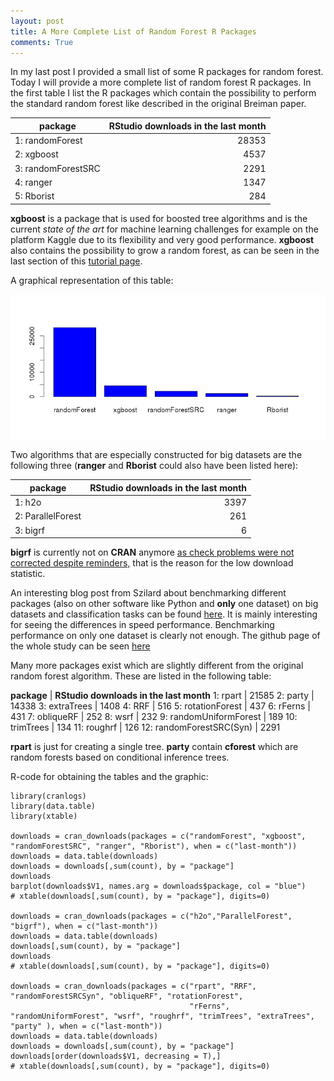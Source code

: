 ```yaml
---
layout: post
title: A More Complete List of Random Forest R Packages
comments: True
---
```


In my last post I provided a small list of some R packages for random forest. Today I will provide a more complete list of random forest R packages. In the first table I list the R packages which contain the possibility to perform the standard random forest like described in the original Breiman paper. 

 **package**              |  **RStudio downloads in the last month**
 -------------        |  -------------:
1:    randomForest |  28353
2:         xgboost |  4537
3: randomForestSRC |  2291
4:          ranger |  1347
5:         Rborist |  284

<!--excerpt-->

**xgboost** is a package that is used for boosted tree algorithms and is the current *state of the art* for machine learning challenges for example on the platform Kaggle due to its flexibility and very good performance. **xgboost** also contains the possibility to grow a random forest, as can be seen in the last section of this [tutorial page](https://cran.r-project.org/web/packages/xgboost/vignettes/discoverYourData.html).

A graphical representation of this table:

![graphic](/images/rfpack.png "graphic")

Two algorithms that are especially constructed for big datasets are the following three (**ranger** and **Rborist** could also have been listed here):

 **package**              |  **RStudio downloads in the last month**
 -------------        |  -------------:
1:            h2o | 3397
2: ParallelForest | 261
3:          bigrf | 6

**bigrf** is currently not on **CRAN** anymore [as check problems were not corrected despite reminders,](https://cran.r-project.org/web/packages/bigrf/index.html) that is the reason for the low download statistic. 

An interesting blog post from Szilard about benchmarking different packages (also on other software like Python and **only** one dataset) on big datasets and classification tasks can be found [here](http://datascience.la/benchmarking-random-forest-implementations/). It is mainly interesting for seeing the differences in speed performance. Benchmarking performance on only one dataset is clearly not enough. 
The github page of the whole study can be seen [here](https://github.com/szilard/benchm-ml)

Many more packages exist which are slightly different from the original random forest algorithm. These are listed in the following table:

 **package**              |  **RStudio downloads in the last month**
 1:               rpart | 21585
 2:               party | 14338
 3:          extraTrees | 1408
 4:                 RRF | 516
 5:      rotationForest | 437
 6:              rFerns | 431
 7:           obliqueRF | 252
 8:                wsrf | 232
 9: randomUniformForest | 189
10:           trimTrees | 134
11:             roughrf | 126
12:  randomForestSRC(Syn) | 2291

**rpart** is just for creating a single tree. **party** contain **cforest** which are random forests based on conditional inference trees. 

R-code for obtaining the tables and the graphic:

```
library(cranlogs)
library(data.table)
library(xtable)

downloads = cran_downloads(packages = c("randomForest", "xgboost", "randomForestSRC", "ranger", "Rborist"), when = c("last-month"))
downloads = data.table(downloads)
downloads = downloads[,sum(count), by = "package"]
downloads
barplot(downloads$V1, names.arg = downloads$package, col = "blue")
# xtable(downloads[,sum(count), by = "package"], digits=0)

downloads = cran_downloads(packages = c("h2o","ParallelForest", "bigrf"), when = c("last-month"))
downloads = data.table(downloads)
downloads[,sum(count), by = "package"]
downloads
# xtable(downloads[,sum(count), by = "package"], digits=0)

downloads = cran_downloads(packages = c("rpart", "RRF", "randomForestSRCSyn", "obliqueRF", "rotationForest", 
                                        "rFerns", "randomUniformForest", "wsrf", "roughrf", "trimTrees", "extraTrees", "party" ), when = c("last-month"))
downloads = data.table(downloads)
downloads = downloads[,sum(count), by = "package"]
downloads[order(downloads$V1, decreasing = T),]
# xtable(downloads[,sum(count), by = "package"], digits=0)
```


